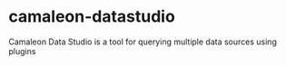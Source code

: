 # camaleon-datastudio
Camaleon Data Studio is a tool for querying multiple data sources using plugins
